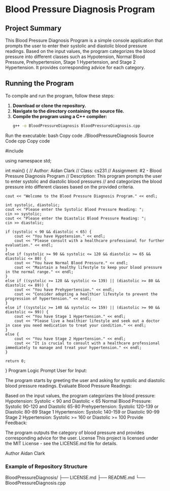 # Blood Pressure Diagnosis Program

## Project Summary
This Blood Pressure Diagnosis Program is a simple console application that prompts the user to enter their systolic and diastolic blood pressure readings. Based on the input values, the program categorizes the blood pressure into different classes such as Hypotension, Normal Blood Pressure, Prehypertension, Stage 1 Hypertension, and Stage 2 Hypertension. It provides corresponding advice for each category.

## Running the Program
To compile and run the program, follow these steps:

1. **Download or clone the repository.**
2. **Navigate to the directory containing the source file.**
3. **Compile the program using a C++ compiler:**
   ```bash
   g++ -o BloodPressureDiagnosis BloodPressureDiagnosis.cpp
Run the executable:
bash
Copy code
./BloodPressureDiagnosis
Source Code
cpp
Copy code

#include <iostream>

using namespace std;

int main() {
    // Author: Aidan Clark
    // Class: cs231
    // Assignment: #2 - Blood Pressure Diagnosis Program
    // Description: This program prompts the user to enter systolic and diastolic blood pressures
    // and categorizes the blood pressure into different classes based on the provided criteria.

    cout << "Welcome to the Blood Pressure Diagnosis Program." << endl;

    int systolic, diastolic;
    cout << "Please enter the Systolic Blood Pressure Reading: ";
    cin >> systolic;
    cout << "Please enter the Diastolic Blood Pressure Reading: ";
    cin >> diastolic;

    if (systolic < 90 && diastolic < 65) {
        cout << "You have Hypotension." << endl;
        cout << "Please consult with a healthcare professional for further evaluation." << endl;
    }
    else if (systolic >= 90 && systolic <= 120 && diastolic >= 65 && diastolic <= 80) {
        cout << "You have Normal Blood Pressure." << endl;
        cout << "Maintain a healthy lifestyle to keep your blood pressure in the normal range." << endl;
    }
    else if ((systolic >= 120 && systolic <= 139) || (diastolic >= 80 && diastolic <= 89)) {
        cout << "You have Prehypertension." << endl;
        cout << "Consider adopting a healthier lifestyle to prevent the progression of hypertension." << endl;
    }
    else if ((systolic >= 140 && systolic <= 159) || (diastolic >= 90 && diastolic <= 99)) {
        cout << "You have Stage 1 Hypertension." << endl;
        cout << "Please live a healthier lifestyle and seek out a doctor in case you need medication to treat your condition." << endl;
    }
    else {
        cout << "You have Stage 2 Hypertension." << endl;
        cout << "It is crucial to consult with a healthcare professional immediately to manage and treat your hypertension." << endl;
    }

    return 0;
}
Program Logic
Prompt User for Input:

The program starts by greeting the user and asking for systolic and diastolic blood pressure readings.
Evaluate Blood Pressure Readings:

Based on the input values, the program categorizes the blood pressure:
Hypotension: Systolic < 90 and Diastolic < 65
Normal Blood Pressure: Systolic 90-120 and Diastolic 65-80
Prehypertension: Systolic 120-139 or Diastolic 80-89
Stage 1 Hypertension: Systolic 140-159 or Diastolic 90-99
Stage 2 Hypertension: Systolic >= 160 or Diastolic >= 100
Provide Feedback:

The program outputs the category of blood pressure and provides corresponding advice for the user.
License
This project is licensed under the MIT License - see the LICENSE.md file for details.

Author
Aidan Clark

### Example of Repository Structure
BloodPressureDiagnosis/
├── LICENSE.md
├── README.md
└── BloodPressureDiagnosis.cpp
